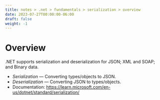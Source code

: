 ```yaml
---
title: notes > .net > fundamentals > serialization > overview
date: 2023-07-27T00:00:00-06:00
draft: false
weight: -1
---
```


# Overview
.NET supports serialization and deserialization for JSON; XML and SOAP; and Binary data.

- *Serialization* — Converting types/objects to JSON.
- *Deserialization* — Converting JSON to types/objects.
- Documentation: https://learn.microsoft.com/en-us/dotnet/standard/serialization/
 
